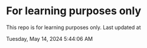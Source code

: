 # For learning purposes only
This repo is for learning purposes only.
Last updated at

Tuesday, May 14, 2024 5:44:06 AM

